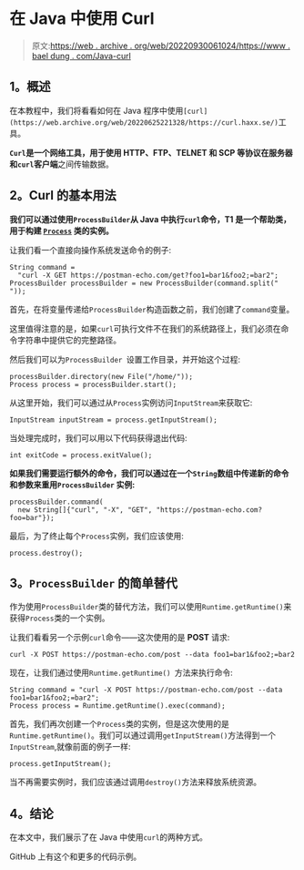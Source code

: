 # 在 Java 中使用 Curl

> 原文:[https://web . archive . org/web/20220930061024/https://www . bael dung . com/Java-curl](https://web.archive.org/web/20220930061024/https://www.baeldung.com/java-curl)

## **1。概述**

在本教程中，我们将看看如何在 Java 程序中使用`[curl](https://web.archive.org/web/20220625221328/https://curl.haxx.se/)`工具。

**`Curl`是一个网络工具，用于使用 HTTP、FTP、TELNET 和 SCP 等协议在服务器和`curl`客户端**之间传输数据。

## **2。Curl 的基本用法**

**我们可以通过使用`ProcessBuilder`从 Java 中执行`curl`命令，T1 是一个帮助类，用于构建 [`Process`](/web/20220625221328/https://www.baeldung.com/java-process-api) 类的实例。**

让我们看一个直接向操作系统发送命令的例子:

```
String command =
  "curl -X GET https://postman-echo.com/get?foo1=bar1&foo2;=bar2";
ProcessBuilder processBuilder = new ProcessBuilder(command.split(" ")); 
```

首先，在将变量传递给`ProcessBuilder`构造函数之前，我们创建了`command`变量。

这里值得注意的是，如果`curl`可执行文件不在我们的系统路径上，我们必须在命令字符串中提供它的完整路径。

然后我们可以为`ProcessBuilder `设置工作目录，并开始这个过程:

```
processBuilder.directory(new File("/home/"));
Process process = processBuilder.start(); 
```

从这里开始，我们可以通过从`Process`实例访问`InputStream`来获取它:

```
InputStream inputStream = process.getInputStream(); 
```

当处理完成时，我们可以用以下代码获得退出代码:

```
int exitCode = process.exitValue(); 
```

**如果我们需要运行额外的命令，我们可以通过在一个`String`数组中传递新的命令和参数来重用`ProcessBuilder` 实例:**

```
processBuilder.command(
  new String[]{"curl", "-X", "GET", "https://postman-echo.com?foo=bar"}); 
```

最后，为了终止每个`Process`实例，我们应该使用:

```
process.destroy(); 
```

## **3。`ProcessBuilder`** 的简单替代

作为使用`ProcessBuilder`类的替代方法，我们可以使用`Runtime.getRuntime()`来获得`Process`类的一个实例。

让我们看看另一个示例`curl`命令——这次使用的是 **POST** 请求:

```
curl -X POST https://postman-echo.com/post --data foo1=bar1&foo2;=bar2
```

现在，让我们通过使用`Runtime.getRuntime() `方法来执行命令:

```
String command = "curl -X POST https://postman-echo.com/post --data foo1=bar1&foo2;=bar2";
Process process = Runtime.getRuntime().exec(command); 
```

首先，我们再次创建一个`Process`类的实例，但是这次使用的是`Runtime.getRuntime()`。我们可以通过调用`getInputStream()`方法得到一个`InputStream`,就像前面的例子一样:

```
process.getInputStream();
```

当不再需要实例时，我们应该通过调用`destroy()`方法来释放系统资源。

## **4。结论**

在本文中，我们展示了在 Java 中使用`curl`的两种方式。

GitHub 上有这个和更多的代码示例。